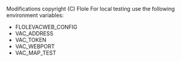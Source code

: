 Modifications copyright (C) Flole
For local testing use the following environment variables:

* FLOLEVACWEB_CONFIG
* VAC_ADDRESS
* VAC_TOKEN
* VAC_WEBPORT
* VAC_MAP_TEST

